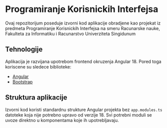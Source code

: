 # Programiranje Korisnickih Interfejsa

Ovaj repozitorijum poseduje izvorni kod
aplikacije obradjene kao projekat iz predmeta
Programiranje Korisnickih Interfejsa na smeru
Racunarske nauke, Fakulteta za Informatiku i
Racunarstvo Univerziteta Singidunum

## Tehnologije

Aplikacija je razvijana upotrebom frontend
okruzenja Angular 18. Pored toga koriscene su
sledece biblioteke:

- [Angular](https://angular.dev/)
- [Bootstrap](https://getbootstrap.com/)

## Struktura aplikacije

Izvorni kod koristi standardnu
strukture Angular projekta bez `app.modules.ts`
datoteke koja nije potrebno upravo od verzije
18. Svi potrebni moduli se uvoze direktno u
komponentama koje ih upotrebljavaju.